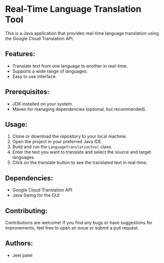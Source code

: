 # Real-Time Language Translation Tool

This is a Java application that provides real-time language translation using the Google Cloud Translation API.

## Features:

- Translate text from one language to another in real-time.
- Supports a wide range of languages.
- Easy to use interface.

## Prerequisites:

- JDK installed on your system.
- Maven for managing dependencies (optional, but recommended).

## Usage:

1. Clone or download the repository to your local machine.
2. Open the project in your preferred Java IDE.
3. Build and run the `LanguageTranslationTool` class.
4. Enter the text you want to translate and select the source and target languages.
5. Click on the translate button to see the translated text in real-time.

## Dependencies:

- Google Cloud Translation API
- Java Swing for the GUI

## Contributing:

Contributions are welcome! If you find any bugs or have suggestions for improvements, feel free to open an issue or submit a pull request.

## Authors:

- Jeel patel
